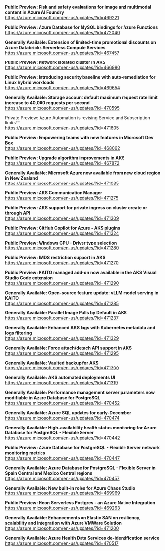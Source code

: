 **Public Preview: Risk and safety evaluations for image and multimodal content in Azure AI Foundry**  
https://azure.microsoft.com/en-us/updates/?id=469221

**Public Preview: Azure Database for MySQL bindings for Azure Functions**  
https://azure.microsoft.com/en-us/updates/?id=472040

**Generally Available: Extension of limited-time promotional discounts on Azure Databricks Serverless Compute Services**  
https://azure.microsoft.com/en-us/updates/?id=467457

**Public Preview: Network isolated cluster in AKS**  
https://azure.microsoft.com/en-us/updates/?id=466980

**Public Preview: Introducing security baseline with auto-remediation for Linux hybrid workloads**  
https://azure.microsoft.com/en-us/updates/?id=469654

**Generally Available: Storage account default maximum request rate limit increase to 40,000 requests per second**  
https://azure.microsoft.com/en-us/updates/?id=470595

Private Preview: Azure Automation is revising Service and Subscription limits**  
https://azure.microsoft.com/en-us/updates/?id=471605

**Public Preview: Empowering teams with new features in Microsoft Dev Box**  
https://azure.microsoft.com/en-us/updates/?id=468062

**Public Preview: Upgrade algorithm improvements in AKS**  
https://azure.microsoft.com/en-us/updates/?id=467872

**Generally Available: Microsoft Azure now available from new cloud region in New Zealand**  
https://azure.microsoft.com/en-us/updates/?id=471035

**Public Preview: AKS Communication Manager**  
https://azure.microsoft.com/en-us/updates/?id=471275

**Public Preview: AKS support for private ingress on cluster create or through API**  
https://azure.microsoft.com/en-us/updates/?id=471309

**Public Preview: GitHub Copilot for Azure - AKS plugins**  
https://azure.microsoft.com/en-us/updates/?id=471324

**Public Preview: Windows GPU - Driver type selection**  
https://azure.microsoft.com/en-us/updates/?id=471280

**Public Preview: IMDS restriction support in AKS**  
https://azure.microsoft.com/en-us/updates/?id=471270

**Public Preview: KAITO managed add-on now available in the AKS Visual Studio Code extension**  
https://azure.microsoft.com/en-us/updates/?id=471290

**Generally Available: Open-source feature update: vLLM model serving in KAITO**  
https://azure.microsoft.com/en-us/updates/?id=471285

**Generally Available: Parallel Image Pulls by Default in AKS**  
https://azure.microsoft.com/en-us/updates/?id=471237

**Generally Available: Enhanced AKS logs with Kubernetes metadata and logs filtering**  
https://azure.microsoft.com/en-us/updates/?id=471329

**Generally Available: Force attach/detach API support in AKS**  
https://azure.microsoft.com/en-us/updates/?id=471295

**Generally Available: Vaulted backup for AKS**  
https://azure.microsoft.com/en-us/updates/?id=471300

**Generally Available: AKS automated deployments UI**  
https://azure.microsoft.com/en-us/updates/?id=471319

**Generally Available: Performance management server parameters now modifiable in Azure Database for PostgreSQL**  
https://azure.microsoft.com/en-us/updates/?id=470452

**Generally Available: Azure SQL updates for early-December**  
https://azure.microsoft.com/en-us/updates/?id=470474

**Generally Available: High-availability health status monitoring for Azure Database for PostgreSQL - Flexible Server**  
https://azure.microsoft.com/en-us/updates/?id=470442

**Public Preview: Azure Database for PostgreSQL - Flexible Server network monitoring metrics**  
https://azure.microsoft.com/en-us/updates/?id=470447

**Generally Available: Azure Database for PostgreSQL - Flexible Server in Spain Central and Mexico Central regions**  
https://azure.microsoft.com/en-us/updates/?id=470457

**Generally Available: New built-in roles for Azure Chaos Studio**  
https://azure.microsoft.com/en-us/updates/?id=469969

**Public Preview: Neon Serverless Postgres - an Azure Native Integration**  
https://azure.microsoft.com/en-us/updates/?id=469263

**Generally Available: Enhancements on Elastic SAN on resiliency, scalability and integration with Azure VMWare Solution**  
https://azure.microsoft.com/en-us/updates/?id=471200

**Generally Available: Azure Health Data Services de-identification service**  
https://azure.microsoft.com/en-us/updates/?id=470517